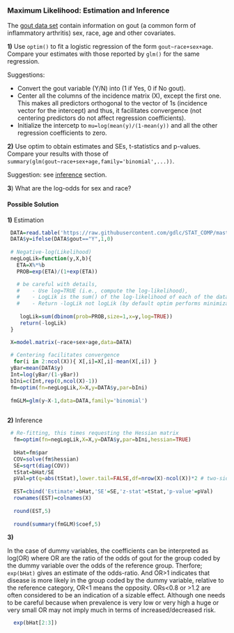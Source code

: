 ### Maximum Likelihood: Estimation and Inference

The [gout data set](https://raw.githubusercontent.com/gdlc/STAT_COMP/master/goutData.txt) contain information on gout (a common form of inflammatory arthritis) sex, race, age and other covariates.

**1)** Use `optim()` to fit a logistic regression of the form `gout~race+sex+age`. Compare your estimates with those reported by `glm()` for the same regression.

Suggestions: 
 - Convert the gout variable (Y/N) into (1 if Yes, 0 if No gout). 
 - Center all the columns of the incidence matrix (X), except the first one. This makes all predictors orthogonal to the vector of 1s (incidence vector for the intercept)
and thus, it facilitates convergence (not centering predictors do not affect regression coefficients).
 - Initialize the intercetp to `mu=log(mean(y)/(1-mean(y))` and all the other regression coefficients to zero.

**2)** Use optim to obtain estimates and SEs, t-statistics and p-values. Compare your results with those of `summary(glm(gout~race+sex+age,family='binomial',...))`.

Suggestion: see [inference](https://github.com/gdlc/STAT_COMP/blob/master/LogisticRegression.md/#inference) section.

**3**) What are the log-odds for sex and race?

#### Possible Solution


**1)** Estimation

```r
 DATA=read.table('https://raw.githubusercontent.com/gdlc/STAT_COMP/master/goutData.txt',header=TRUE)
 DATA$y=ifelse(DATA$gout=="Y",1,0)
 
 # Negative-log(Likelihood)
 negLogLik=function(y,X,b){
   ETA=X%*%b
   PROB=exp(ETA)/(1+exp(ETA))

   # be careful with details, 
   #    - Use log=TRUE (i.e., compute the log-likelihood), 
   #    - LogLik is the sum() of the log-likelihood of each of the data points
   #    - Return -logLik not logLik (by default optim performs minimization)
   
    logLik=sum(dbinom(prob=PROB,size=1,x=y,log=TRUE))
    return(-logLik) 
 }

 X=model.matrix(~race+sex+age,data=DATA)
 
 # Centering facilitates convergence
  for(i in 2:ncol(X)){ X[,i]=X[,i]-mean(X[,i]) }
 yBar=mean(DATA$y)
 Int=log(yBar/(1-yBar)) 
 bIni=c(Int,rep(0,ncol(X)-1))
 fm=optim(fn=negLogLik,X=X,y=DATA$y,par=bIni)
 
 fmGLM=glm(y~X-1,data=DATA,family='binomial')
 
```

**2)** Inference

```r
 # Re-fitting, this times requesting the Hessian matrix
  fm=optim(fn=negLogLik,X=X,y=DATA$y,par=bIni,hessian=TRUE)
  
  bHat=fm$par
  COV=solve(fm$hessian)
  SE=sqrt(diag(COV))
  tStat=bHat/SE
  pVal=pt(q=abs(tStat),lower.tail=FALSE,df=nrow(X)-ncol(X))*2 # two-sided test
  
  EST=cbind('Estimate'=bHat,'SE'=SE,'z-stat'=tStat,'p-value'=pVal)
  rownames(EST)=colnames(X)
  
  round(EST,5)
  
  round(summary(fmGLM)$coef,5)

```

**3)**

In the case of dummy variables, the coefficients can be interpreted as log(OR) where OR are the ratio of the odds of gout
for the group coded by the dummy variable over the odds of the reference group. Therfore; `exp(bHat)` gives an estimate of the odds-ratio. And OR>1 indicates that disease is more likely in the group coded by the dummy variable, relative to the reference category, OR<1 means the opposity. ORs<0.8 or >1.2 are often considered to be an indication of a sizable effect. Although one needs to be careful because when prevalence is very low or very high a huge or very small OR may not imply much in terms of increased/decreased risk.

```r
  exp(bHat[2:3])
```
